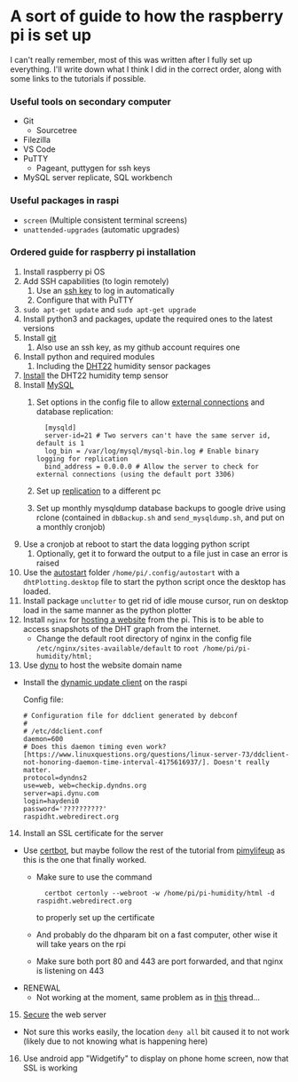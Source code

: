 
# A sort of guide to how the raspberry pi is set up
I can't really remember, most of this was written after I fully set up everything. I'll write down what I think I did in the correct order, along with some links to the tutorials if possible.

### Useful tools on secondary computer
- Git
  - Sourcetree
- Filezilla
- VS Code
- PuTTY
  - Pageant, puttygen for ssh keys
- MySQL server replicate, SQL workbench

### Useful packages in raspi
- ```screen``` (Multiple consistent terminal screens)
- ```unattended-upgrades``` (automatic upgrades)

### Ordered guide for raspberry pi installation
1. Install raspberry pi OS
2. Add SSH capabilities (to login remotely)
   1. Use an [ssh key](https://pimylifeup.com/raspberry-pi-ssh-keys/) to log in automatically
   2. Configure that with PuTTY
3. ```sudo apt-get update``` and ```sudo apt-get upgrade```
4. Install python3 and packages, update the required ones to the latest versions
5. Install [git](https://projects.raspberrypi.org/en/projects/getting-started-with-git)
   1. Also use an ssh key, as my github account requires one
6. Install python and required modules
   1. Including the [DHT22](https://pimylifeup.com/raspberry-pi-humidity-sensor-dht22/) humidity sensor packages
7. [Install](https://pimylifeup.com/raspberry-pi-humidity-sensor-dht22/) the DHT22 humidity temp sensor 
8. Install [MySQL](https://pimylifeup.com/raspberry-pi-mysql/)
   1. Set options in the config file to allow [external connections](https://howtoraspberrypi.com/enable-mysql-remote-connection-raspberry-pi/) and database replication: 

            [mysqld]
            server-id=21 # Two servers can't have the same server id, default is 1
            log_bin = /var/log/mysql/mysql-bin.log # Enable binary logging for replication
            bind_address = 0.0.0.0 # Allow the server to check for external connections (using the default port 3306)
    1. Set up [replication](https://www.digitalocean.com/community/tutorials/how-to-set-up-replication-in-mysql) to a different pc
    2. Set up monthly mysqldump database backups to google drive using rclone (contained in ```dbBackup.sh``` and ```send_mysqldump.sh```, and put on a monthly cronjob)
9. Use a cronjob at reboot to start the data logging python script
   1. Optionally, get it to forward the output to a file just in case an error is raised
10. Use the [autostart](https://learn.sparkfun.com/tutorials/how-to-run-a-raspberry-pi-program-on-startup/method-2-autostart) folder ```/home/pi/.config/autostart``` with a ```dhtPlotting.desktop``` file to start the python script once the desktop has loaded.
11. Install package ```unclutter``` to get rid of idle mouse cursor, run on desktop load in the same manner as the python plotter
12. Install ```nginx``` for [hosting a website](https://pimylifeup.com/raspberry-pi-nginx/) from the pi. This is to be able to access snapshots of the DHT graph from the internet.
    - Change the default root directory of nginx in the config file ```/etc/nginx/sites-available/default``` to ```root /home/pi/pi-humidity/html;```
13. Use [dynu](https://www.dynu.com/en-US/ControlPanel/DDNS) to host the website domain name
   - Install the [dynamic update client](https://www.dynu.com/DynamicDNS/IPUpdateClient/DDClient) on the raspi

      Config file:

         # Configuration file for ddclient generated by debconf
         #
         # /etc/ddclient.conf
         daemon=600 
         # Does this daemon timing even work? [https://www.linuxquestions.org/questions/linux-server-73/ddclient-not-honoring-daemon-time-interval-4175616937/]. Doesn't really matter.
         protocol=dyndns2
         use=web, web=checkip.dyndns.org
         server=api.dynu.com
         login=haydeni0
         password='??????????'
         raspidht.webredirect.org
14. Install an SSL certificate for the server
  - Use [certbot](https://certbot.eff.org/lets-encrypt/otherpip-nginx), but maybe follow the rest of the tutorial from [pimylifeup](https://pimylifeup.com/raspberry-pi-ssl-lets-encrypt/) as this is the one that finally worked.
    - Make sure to use the command

            certbot certonly --webroot -w /home/pi/pi-humidity/html -d raspidht.webredirect.org
      to properly set up the certificate
    - And probably do the dhparam bit on a fast computer, other wise it will take years on the rpi
    - Make sure both port 80 and 443 are port forwarded, and that nginx is listening on 443
  - RENEWAL
    - Not working at the moment, same problem as in [this](https://github.com/certbot/certbot/issues/9144) thread...
15. [Secure](https://arstechnica.com/gadgets/2012/11/how-to-set-up-a-safe-and-secure-web-server/4/) the web server
  - Not sure this works easily, the location ```deny all``` bit caused it to not work (likely due to not knowing what is happening here)
16. Use android app "Widgetify" to display on phone home screen, now that SSL is working